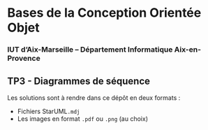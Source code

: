 # Bases de la Conception Orientée Objet

### IUT d’Aix-Marseille – Département Informatique Aix-en-Provence

## TP3 - Diagrammes de séquence

Les solutions sont à rendre dans ce dépôt en deux formats :
* Fichiers StarUML`.mdj` 
* Les images en format `.pdf` ou `.png` (au choix)

